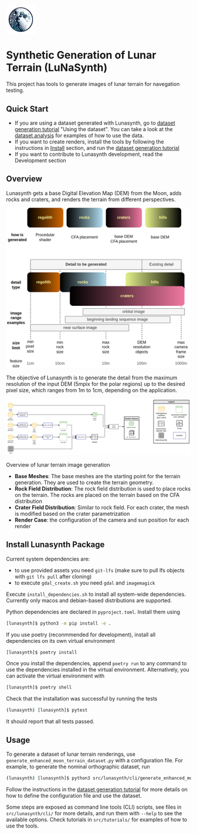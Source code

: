 
<h1 style="display: flex; align-items: center;">
  <img width="80" height="80" src="docs/lunasynth_logo_transparent_background.png" alt="LuNaSynth logo" style="margin-right: 16px;">
 
</h1>

# Synthetic Generation of Lunar Terrain (LuNaSynth)

This project has tools to generate images of lunar terrain for navegation testing.

## Quick Start

- If you are using a dataset generated with Lunasynth, go to [dataset generation tutorial](src/tutorials/render_dataset_tutorial.ipynb) "Using the dataset". You can take a look at the [dataset analysis](test/dataset_analysis.ipynb) for examples of how to use the data.
- If you want to create renders, install the tools by following the instructions in [Install](#install-lunasynth-package) section, and run the [dataset generation tutorial](src/tutorials/render_dataset_tutorial.ipynb)
- If you want to contribute to Lunasynth development, read the Development section


## Overview 

Lunasynth gets a base Digital Elevation Map (DEM) from the Moon, adds rocks and craters, and renders the terrain from different perspectives. 

![](docs/images/moon_generation_detail.png)

The objective of Lunasynth is to generate the detail from the maximum resolution of the input DEM (5mpix for the polar regions) up to the desired pixel size, which ranges from 1m to 1cm, depending on the application. 

![](docs/lunasynth_structure.png)

Overview of lunar terrain image generation
- **Base Meshes**: The base meshes are the starting point for the terrain generation. They are used to create the terrain geometry.
- **Rock Field Distribution**: The rock field distribution is used to place rocks on the terrain. The rocks are placed on the terrain based on the CFA distribution
- **Crater Field Distribution**: Similar to rock field. For each crater, the mesh is modified based on the crater parametrization
- **Render Case**: the configuration of the camera and sun position for each render

## Install Lunasynth Package

Current system dependencies are:
- to use provided assets you need `git-lfs` (make sure to pull lfs objects with `git lfs pull` after cloning)
- to execute `gdal_create.sh` you need `gdal` and `imagemagick`

Execute `install_dependencies.sh` to install all system-wide dependencies. Currently only macos and debian-based distributions are supported.

Python dependencies are declared in `pyproject.toml`. Install them using
```bash
[lunasynth]$ python3 -m pip install -e .
```

If you use poetry (reconmmended for development), install all dependencies on its own virtual environment
```bash
[lunasynth]$ poetry install
```
Once you install the dependencies, append `poetry run` to any command to use the dependencies installed in the virtual environment. Alternatively, you can activate the virtual environment with 
```bash
[lunasynth]$ poetry shell
```

Check that the installation was successful by running the tests
```bash
(lunasynth) [lunasynth]$ pytest
```
It should report that all tests passed.


## Usage

To generate a dataset of lunar terrain renderings, use `generate_enhanced_moon_terrain_dataset.py` with a configuration file. For example, to generate the nominal orthographic dataset, run
```bash
(lunasynth) [lunasynth]$ python3 src/lunasynth/cli/generate_enhanced_moon_terrain_dataset.py --dataset-config config/datasets/ortho_nominal.yaml 
```
Follow the instructions in the [dataset generation tutorial](src/tutorials/render_dataset_tutorial.ipynb) for more details on how to define the configuration file and use the dataset.

Some steps are exposed as command line tools (CLI) scripts, see files in `src/lunasynth/cli/` for more details, and run them with `--help` to see the available options. Check tutorials in `src/tutorials/` for examples of how to use the tools.